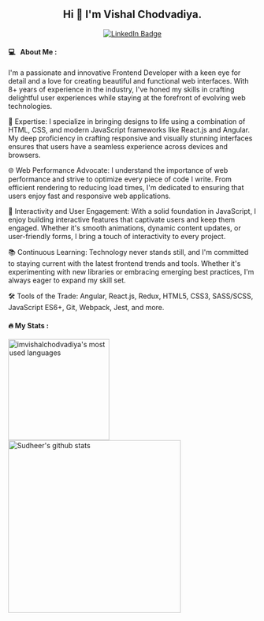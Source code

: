 <div id="header" align="center">
  <h2> Hi 👋 I'm Vishal Chodvadiya.</h2>
  <div id="badges">
    <a href="https://www.linkedin.com/in/imvishalchodvadiya/">
      <img src="https://img.shields.io/badge/LinkedIn-blue?style=for-the-badge&logo=linkedin&logoColor=white" alt="LinkedIn Badge"/>
    </a>
  </div>
</div>

#### 💻 &nbsp; About Me :
I'm a passionate and innovative Frontend Developer with a keen eye for detail and a love for creating beautiful and functional web interfaces. With 8+ years of experience in the industry, I've honed my skills in crafting delightful user experiences while staying at the forefront of evolving web technologies.

🚀 Expertise: I specialize in bringing designs to life using a combination of HTML, CSS, and modern JavaScript frameworks like React.js and Angular. My deep proficiency in crafting responsive and visually stunning interfaces ensures that users have a seamless experience across devices and browsers.

🌐 Web Performance Advocate: I understand the importance of web performance and strive to optimize every piece of code I write. From efficient rendering to reducing load times, I'm dedicated to ensuring that users enjoy fast and responsive web applications.

🔗 Interactivity and User Engagement: With a solid foundation in JavaScript, I enjoy building interactive features that captivate users and keep them engaged. Whether it's smooth animations, dynamic content updates, or user-friendly forms, I bring a touch of interactivity to every project.

📚 Continuous Learning: Technology never stands still, and I'm committed to staying current with the latest frontend trends and tools. Whether it's experimenting with new libraries or embracing emerging best practices, I'm always eager to expand my skill set.

🛠️ Tools of the Trade: Angular, React.js, Redux, HTML5, CSS3, SASS/SCSS, JavaScript ES6+, Git, Webpack, Jest, and more.

#### :fire: My Stats :
<!--- [![GitHub Streak](http://github-readme-streak-stats.herokuapp.com?user=imvishalchodvadiya&theme=dark&background=000000)](https://git.io/streak-stats) 
 
[![Top Langs](https://github-readme-stats.vercel.app/api/top-langs/?username=imvishalchodvadiya&layout=compact&theme=light)](https://github.com/imvishalchodvadiya/github-readme-stats) -->

<a href="https://github.com/imvishalchodvadiya">
  <img align="center" src="https://github-readme-stats.vercel.app/api/top-langs/?username=imvishalchodvadiya&theme=light&count_private=true&layout=compact" width="205" alt="imvishalchodvadiya's most used languages" />
</a>
<a href="https://github.com/imvishalchodvadiya">
 <img align="center" src="https://github-readme-stats.vercel.app/api?username=imvishalchodvadiya&show_icons=true&theme=light&line_height=27&include_all_commits=true&count_private=true&hide=issues,prs,contribs" width="350" alt="Sudheer's github stats"/>
</a>

